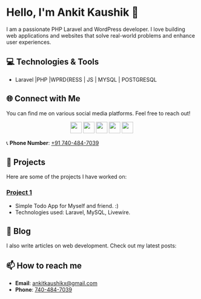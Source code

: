 # Hello, I'm Ankit Kaushik 👋

I am a passionate PHP Laravel and WordPress developer. I love building web applications and websites that solve real-world problems and enhance user experiences.

## 💻 Technologies & Tools

-  Laravel |PHP |WPRD{RESS | JS | MYSQL | POSTGRESQL 

## 🌐 Connect with Me

You can find me on various social media platforms. Feel free to reach out!

<p align="center">
  <a href="https://www.facebook.com/ankitkaushikx"><img src="https://upload.wikimedia.org/wikipedia/commons/5/51/Facebook_f_logo_%282019%29.svg" width="30" height="30"></a>
  <a href="https://x.com/ankitkaushikx"><img src="[https://upload.wikimedia.org/wikipedia/en/6/60/Twitter_Logo_as_of_2021.svg](https://upload.wikimedia.org/wikipedia/commons/c/ce/X_logo_2023.svg)" width="30" height="30"></a>
  <a href="https://www.instagram.com/ankitkaushikx"><img src="https://upload.wikimedia.org/wikipedia/commons/a/a5/Instagram_icon.png" width="30" height="30"></a>
  <a href="https://www.linkedin.com/in/ankit-kaushikx/"><img src="https://upload.wikimedia.org/wikipedia/commons/c/ca/LinkedIn_logo_initials.png" width="30" height="30"></a>
  <a href="https://wa.me/+917404847039"><img src="https://upload.wikimedia.org/wikipedia/commons/6/6b/WhatsApp.svg" width="30" height="30"></a>
</p>

📞 **Phone Number**: [+91 740-484-7039](tel:+917404847039)

## 🚀 Projects

Here are some of the projects I have worked on:

 ### [Project 1](https://github.com/ankitkaushikx/laravel_todo)
- Simple Todo App for Myself and friend. :)
- Technologies used: Laravel, MySQL, Livewire.

## 📝 Blog

I also write articles on web development. Check out my latest posts:

## 📫 How to reach me

- **Email**: [ankitkaushikx@gmail.com](mailto:ankitkaushikx@gmail.com)
- **Phone**: [740-484-7039](tel:+917404847039)


